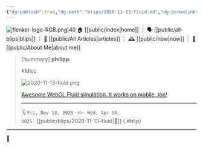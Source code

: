 ```yaml
---
{"dg-publish":true,"dg-path":"blips/2020-11-13-fluid.md","dg-permalink":"2020/11/13/fluid/","permalink":"/2020/11/13/fluid/","title":"philipp @ 2020-11-13","created":"2020-11-13T00:00:00","updated":"2025-04-30T22:27:37"}
---
```



<div class="transclusion internal-embed is-loaded"><div class="markdown-embed">




![flenker-logo-RGB.png|40](/img/user/attachments/flenker-logo-RGB.png)
🏠 [[public/Index\|home]]  ⋮ 🗣️ [[public/all-blips\|blips]] ⋮  📝 [[public/All Articles\|articles]]  ⋮ 🕰️ [[public/now\|now]] ⋮ 🪪 [[public/About Me\|about me]]


</div></div>


> [!summary] **philipp**:
>
> #Misc
>
> ![2020-11-13-fluid.png](/img/user/attachments/2020-11-13-fluid.png)
>
> [Awesome WebGL Fluid simulation. It works on mobile, too!](https://paveldogreat.github.io/WebGL-Fluid-Simulation/)
> - - -
>
> 🗓️ <code>Fri, Nov 13, 2020</code>  · ✏️ <code> Wed, Apr 30, 2025</code>  · [[public/blips/2020-11-13-fluid\|🔗]]
{ #blip}


- - -

 👾
